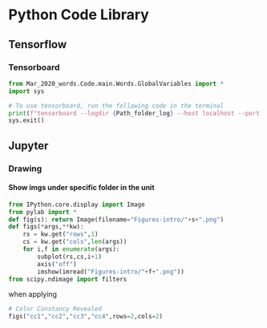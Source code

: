 # Python Code Library

## Tensorflow

### Tensorboard

```python
from Mar_2020_words.Code.main.Words.GlobalVariables import *
import sys

# To use tensorboard, run the following code in the terminal
print(f"tensorboard --logdir {Path_folder_log} --host localhost --port 8088")
sys.exit()
```

## Jupyter

### Drawing

#### Show imgs under specific folder in the unit

```python
from IPython.core.display import Image
from pylab import *
def fig(s): return Image(filename="Figures-intro/"+s+".png")
def figs(*args,**kw):
    rs = kw.get("rows",1)
    cs = kw.get("cols",len(args))
    for i,f in enumerate(args):
        subplot(rs,cs,i+1)
        axis("off")
        imshow(imread("Figures-intro/"+f+".png"))
from scipy.ndimage import filters
```

when applying

```python
# Color Constancy Revealed
figs("cc1","cc2","cc3","cc4",rows=2,cols=2)
```

